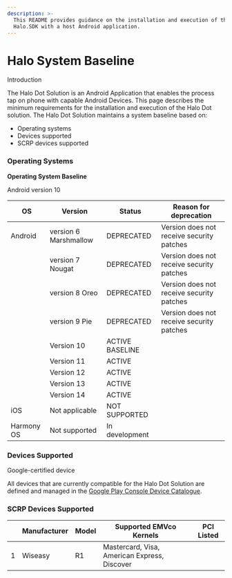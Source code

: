 ```yaml
---
description: >-
  This README provides guidance on the installation and execution of the
  Halo.SDK with a host Android application.
---
```


# Halo System Baseline

Introduction&#x20;

The Halo Dot Solution is an Android Application that enables the process tap on phone with capable Android Devices. This page describes the minimum requirements for the installation and execution of the Halo Dot solution. The Halo Dot Solution maintains a system baseline based on:

* Operating systems
* Devices supported
* SCRP devices supported

### Operating Systems <a href="#operating-systems" id="operating-systems"></a>

**Operating System Baseline**

Android version 10

| **OS**                                                                 | **Version**           | **Status**       | **Reason for deprecation**                |
| ---------------------------------------------------------------------- | --------------------- | ---------------- | ----------------------------------------- |
| <p> </p><p> </p><p> </p><p> </p><p> </p><p> </p><p> </p><p>Android</p> | version 6 Marshmallow | DEPRECATED       | Version does not receive security patches |
|                                                                        | version 7 Nougat      | DEPRECATED       | Version does not receive security patches |
|                                                                        | version 8 Oreo        | DEPRECATED       | Version does not receive security patches |
|                                                                        | version 9 Pie         | DEPRECATED       | Version does not receive security patches |
|                                                                        | Version 10            |  ACTIVE BASELINE |                                           |
|                                                                        | Version 11            |  ACTIVE          |                                           |
|                                                                        | Version 12            |  ACTIVE          |                                           |
|                                                                        | Version 13            |  ACTIVE          |                                           |
|                                                                        | Version 14            |  ACTIVE          |                                           |
| iOS                                                                    | Not applicable        | NOT SUPPORTED    |                                           |
| Harmony OS                                                             | Not supported         | In development   |                                           |

### Devices Supported <a href="#devices-supported" id="devices-supported"></a>

Google-certified device

All devices that are currently compatible for the Halo Dot Solution are defined and managed in the [Google Play Console Device Catalogue](https://play.google.com/console/u/0/developers/7094180247634818303/app/4974352686746815262/devices).

### SCRP Devices Supported <a href="#scrp-devices-supported" id="scrp-devices-supported"></a>

|   | **Manufacturer** | **Model** | **Supported EMVco Kernels**                  | **PCI Listed** |
| - | ---------------- | --------- | -------------------------------------------- | -------------- |
| 1 | Wiseasy          | R1        | Mastercard, Visa, American Express, Discover |                |

